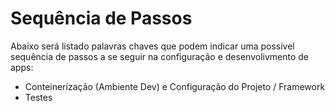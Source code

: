 # Sequência de Passos
Abaixo será listado palavras chaves que podem indicar uma possível sequência de passos a se seguir na configuração e desenvolivmento de apps:
- Conteinerização (Ambiente Dev) e Configuração do Projeto / Framework
- Testes
